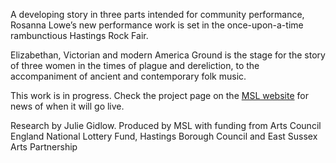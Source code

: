 A developing story in three parts intended for community performance, Rosanna Lowe’s new performance work is set in the once-upon-a-time rambunctious Hastings Rock Fair.

Elizabethan, Victorian and modern America Ground is the stage for the story of three women in the times of plague and dereliction, to the accompaniment of ancient and contemporary folk music.

This work is in progress. Check the project page on the [MSL website](http://www.mslprojects.co.uk/rock-on-rock-fair/) for news of when it will go live.

Research by Julie Gidlow. Produced by MSL with funding from Arts Council England National Lottery Fund, Hastings Borough Council and East Sussex Arts Partnership
